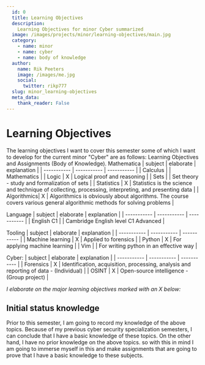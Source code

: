 ```yaml
---
  id: 0
  title: Learning Objectives
  description:
    Learning Objectives for minor Cyber summarized
  image: /images/projects/minor/learning-objectives/main.jpg
  category:
    - name: minor
    - name: cyber
    - name: body of knowledge
  author:
    name: Rik Peeters
    image: /images/me.jpg
    social:
      twitter: rikp777
  slug: minor_learning-objectives
  meta_data:
    thank_reader: False
---
```


# Learning Objectives
The learning objectives I want to cover this semester some of which I want to develop for the current minor "Cyber" are as follows:
Learning Objectives and Assignments (Body of Knowledge).
Mathematica
| subject     | elaborate   | explanation |
| ----------- | ----------- | ----------- |
| Calculus    |             | Mathematics |
| Logic       | X           | Logical proof and reasoning |
| Sets        |             | Set theory - study and formalization of sets |
| Statistics  | X           | Statistics is the science and technique of collecting, processing, interpreting, and presenting data |
| Algorithmics| X           | Algorithmics is obviously about algorithms. The course covers various general algorithmic methods for solving problems |

Language
| subject     | elaborate   | explanation |
| ----------- | ----------- | ----------- |
| English C1  |             | Cambridge English level C1 Advanced |

Tooling
| subject     | elaborate   | explanation |
| ----------- | ----------- | ----------- |
| Machine learning | X       | Applied to forensics |
| Python      | X            | For applying machine learning |
| Vim         |              | For writing python in an effective way |

Cyber:
| subject     | elaborate   | explanation |
| ----------- | ----------- | ----------- |
| Forensics   | X           | Identification, acquisition, processing, analysis and reporting of data - (Individual) |
| OSINT       | X           | Open-source intelligence - (Group project) |

_I elaborate on the major learning objectives marked with an X below:_

## Initial status knowledge
Prior to this semester, I am going to record my knowledge of the above topics.
Because of my previous cyber security specialization semesters, I can conclude that I have a basic knowledge of these topics.
On the other hand, I have no prior knowledge on the above topics. 
so with this in mind I am going to immerse myself in this and make assignments that are going to prove that I have a basic knowledge to these subjects.


<style>
table th:first-of-type {
    width: 10%;
}
table th:nth-of-type(2) {
    width: 10%;
}
table th:nth-of-type(3) {
    width: 50%;
}
table th:nth-of-type(4) {
    width: 30%;
}
</style>
